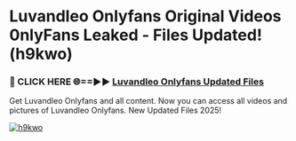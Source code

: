 # Luvandleo Onlyfans Original Videos 0nlyFans Leaked - Files Updated! (h9kwo)

<h3>🔴 CLICK HERE 🌐==►► <a href="https://tinyurl.com/ehrbuxhb" rel="nofollow">Luvandleo Onlyfans Updated Files</a></h3>

Get Luvandleo Onlyfans and all content. Now you can access all videos and pictures of Luvandleo Onlyfans. New Updated Files 2025!

[![h9kwo](https://i.imgur.com/lVYEuWS.gif)](https://tinyurl.com/ehrbuxhb)
